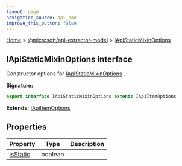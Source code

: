 ```yaml
---
layout: page
navigation_source: api_nav
improve_this_button: false
---
```



[Home](./index.md) &gt; [@microsoft/api-extractor-model](./api-extractor-model.md) &gt; [IApiStaticMixinOptions](./api-extractor-model.iapistaticmixinoptions.md)

## IApiStaticMixinOptions interface

Constructor options for [IApiStaticMixinOptions](./api-extractor-model.iapistaticmixinoptions.md) .

<b>Signature:</b>

```typescript
export interface IApiStaticMixinOptions extends IApiItemOptions
```
<b>Extends:</b> [IApiItemOptions](./api-extractor-model.iapiitemoptions.md)

## Properties

|  Property | Type | Description |
|  --- | --- | --- |
|  [isStatic](./api-extractor-model.iapistaticmixinoptions.isstatic.md) | boolean |  |
